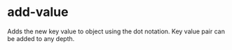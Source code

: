 # add-value
Adds the new key value to object using the dot notation. Key value pair can be added to any depth.
